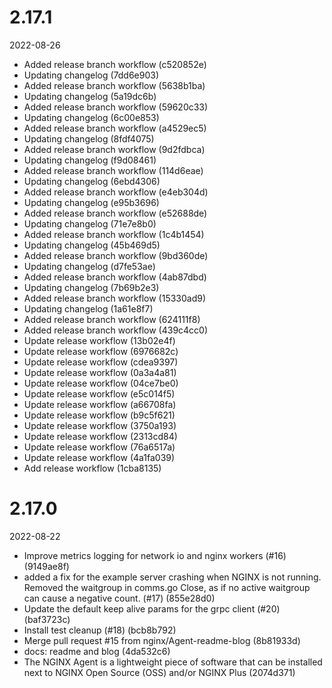 
2.17.1
=============
2022-08-26

* Added release branch workflow (c520852e)
* Updating changelog (7dd6e903)
* Added release branch workflow (5638b1ba)
* Updating changelog (5a19dc6b)
* Added release branch workflow (59620c33)
* Updating changelog (6c00e853)
* Added release branch workflow (a4529ec5)
* Updating changelog (8fdf4075)
* Added release branch workflow (9d2fdbca)
* Updating changelog (f9d08461)
* Added release branch workflow (114d6eae)
* Updating changelog (6ebd4306)
* Added release branch workflow (e4eb304d)
* Updating changelog (e95b3696)
* Added release branch workflow (e52688de)
* Updating changelog (71e7e8b0)
* Added release branch workflow (1c4b1454)
* Updating changelog (45b469d5)
* Added release branch workflow (9bd360de)
* Updating changelog (d7fe53ae)
* Added release branch workflow (4ab87dbd)
* Updating changelog (7b69b2e3)
* Added release branch workflow (15330ad9)
* Updating changelog (1a61e8f7)
* Added release branch workflow (624111f8)
* Added release branch workflow (439c4cc0)
* Update release workflow (13b02e4f)
* Update release workflow (6976682c)
* Update release workflow (cdea9397)
* Update release workflow (0a3a4a81)
* Update release workflow (04ce7be0)
* Update release workflow (e5c014f5)
* Update release workflow (a66708fa)
* Update release workflow (b9c5f621)
* Update release workflow (3750a193)
* Update release workflow (2313cd84)
* Update release workflow (76a6517a)
* Update release workflow (4a1fa039)
* Add release workflow (1cba8135)

2.17.0
=============
2022-08-22

* Improve metrics logging for network io and nginx workers (#16) (9149ae8f)
* added a fix for the example server crashing when NGINX is not running. Removed the waitgroup in comms.go Close, as if no active waitgroup can cause a negative count. (#17) (855e28d0)
* Update the default keep alive params for the grpc client (#20) (baf3723c)
* Install test cleanup (#18) (bcb8b792)
* Merge pull request #15 from nginx/Agent-readme-blog (8b81933d)
* docs: readme and blog (4da532c6)
* The NGINX Agent is a lightweight piece of software that can be installed next to NGINX Open Source (OSS) and/or NGINX Plus (2074d371)


